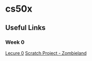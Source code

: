 # cs50x

## Useful Links

### Week 0

[Lecure 0](https://cs50.harvard.edu/x/2021/notes/0/)
[Scratch Project - Zombieland](https://scratch.mit.edu/projects/471773777)